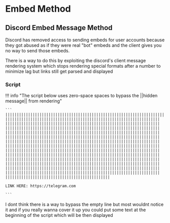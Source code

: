 # Embed Method

## Discord Embed Message Method

Discord has removed access to sending embeds for user accounts because they got abused as if they were real "bot" embeds and the client gives you no way to send those embeds.

There is a way to do this by exploiting the discord's client message rendering system which stops rendering special formats after a number to minimize lag but links still get parsed and displayed

### Script

!!! info "The script below uses zero-space spaces to bypass the ||hidden message|| from rendering"

    ```
    ||​||||​||||​||||​||||​||||​||||​||||​||||​||||​||||​||||​||||​||||​||||​||||​||||​||||​||||​||||​||||​||||​||||​||||​||||​||||​||||​||||​||||​||||​||||​||||​||||​||||​||||​||||​||||​||||​||||​||||​||||​||||​||||​||||​||||​||||​||||​||||​||||​||||​||||​||||​||||​||||​||||​||||​||||​||||​||||​||||​||||​||||​||||​||||​||||​||||​||||​||||​||||​||||​||||​||||​||||​||||​||||​||||​||||​||||​||||​||||​||||​||||​||||​||||​||||​||||​||||​||||​||||​||||​||||​||||​||||​||||​||||​||||​||||​||||​||||​||||​||||​||||​||||​||||​||||​||||​||||​||||​||||​||||​||||​||||​||||​||||​||||​||||​||||​||||​||||​||||​||||​||||​||||​||||​||||​||||​||||​||||​||||​||||​||||​||||​||||​||||​||||​||||​||||​||||​||||​||||​||||​||||​||||​||||​||||​||||​||||​||||​||||​||||​||||​||||​||||​||||​||||​||||​||||​||||​||||​||||​||||​||||​||||​||||​||||​||||​||||​||||​||||​||||​||||​||||​||||​||||​||||​||||​||||​||||​||||​||||​||||​||||​||||​||||​||||​||||​||||​||||​||||​||||​||||​||||​||||​||||​||||​||||​||||​||||​||||​||||​||||​||||​||||​||||​||||​||||​||||​||||​||||​||||​||||​||||​||||​||||​||||​||||​||||​||||​||||​||||​||||​||||​||||​||||​||||​||||​||||​||||​||||​||||​||||​||||​||||​||||​||||​||||​||||​||||​||||​||||​||||​||||​||||​||||​||||​||||​||||​||||​||||​||||​||

    LINK HERE: https://telegram.com

    ```

I dont think there is a way to bypass the empty line but most wouldnt notice it and if you really wanna cover it up you could put some text at the beginning of the script which will be then displayed
